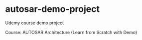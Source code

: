 # autosar-demo-project

Udemy course demo project

Course: AUTOSAR Architecture (Learn from Scratch with Demo)
